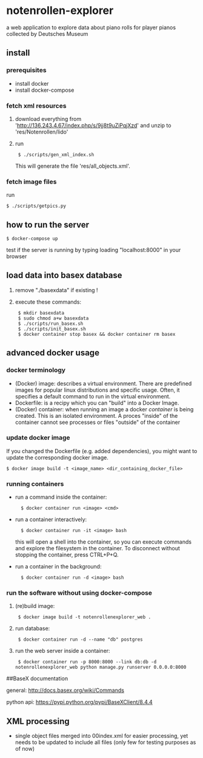 # notenrollen-explorer
a web application to explore data about piano rolls for player pianos collected by Deutsches Museum


## install

### prerequisites

- install docker
- install docker-compose

### fetch xml resources

1. download everything from 'http://136.243.4.67/index.php/s/9jj8t9uZiPqjXzd' and unzip to 'res/Notenrollen/lido'

2. run 

		$ ./scripts/gen_xml_index.sh

	This will generate the file 'res/all_objects.xml'.

### fetch image files

run

	$ ./scripts/getpics.py

## how to run the server

	$ docker-compose up

test if the server is running by typing loading "localhost:8000" in your browser

## load data into basex database

1. remove "./basexdata" if existing !

2. execute these commands:

		$ mkdir basexdata
		$ sudo chmod a+w basexdata
		$ ./scripts/run_basex.sh
		$ ./scripts/init_basex.sh
		$ docker container stop basex && docker container rm basex

## advanced docker usage

### docker terminology

* (Docker) image: describes a virtual environment. There are predefined images for popular linux distributions and specific usage. Often, it specifies a default command to run in the virtual environment.
* Dockerfile: is a recipy which you can "build" into a Docker Image.
* (Docker) container: when running an image a docker *container* is being created. This is an isolated environment. A proces "inside" of the container cannot see processes or files "outside" of the container

### update docker image

If you changed the Dockerfile (e.g. added dependencies), you might want to update the corresponding docker image.

	$ docker image build -t <image_name> <dir_containing_docker_file>

### running containers

* run a command inside the container:

		$ docker container run <image> <cmd>

* run a container interactively:

		$ docker container run -it <image> bash

	this will open a shell into the container, so you can execute commands and explore the filesystem in the container. To disconnect without stopping the container, press CTRL+P+Q.

* run a container in the background:

		$ docker container run -d <image> bash

### run the software without using docker-compose

1. (re)build image:

		$ docker image build -t notenrollenexplorer_web .

2. run database:

		$ docker container run -d --name "db" postgres

3. run the web server inside a container:

		$ docker container run -p 8000:8000 --link db:db -d notenrollenexplorer_web python manage.py runserver 0.0.0.0:8000


##BaseX documentation

general:
http://docs.basex.org/wiki/Commands

python api:
https://pypi.python.org/pypi/BaseXClient/8.4.4


## XML processing

- single object files merged into 00index.xml for easier processing, yet needs to be updated to include all files (only few for testing purposes as of now)
